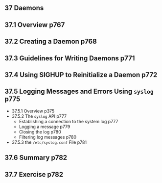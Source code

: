 ## 37 Daemons 
## 37.1 Overview p767
## 37.2 Creating a Daemon p768
## 37.3 Guidelines for Writing Daemons p771
## 37.4 Using SIGHUP to Reinitialize a Daemon p772
## 37.5 Logging Messages and Errors Using `syslog` p775
- 37.5.1 Overview p375
- 37.5.2 The `syslog` API p777
  - Establishing a connection to the system log p777
  - Logging a message p779
  - Closing the log p780
  - Filtering log messages p780
- 37.5.3 the `/etc/syslog.conf` File p781
## 37.6 Summary p782
## 37.7 Exercise p782